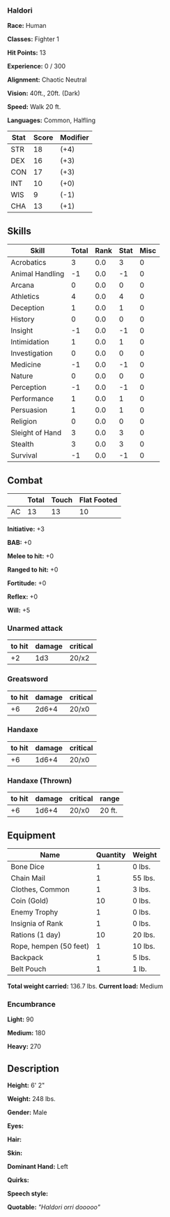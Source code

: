 ### Haldori

**Race:**       Human

**Classes:**    Fighter 1

**Hit Points:** 13

**Experience:** 0 / 300

**Alignment:**  Chaotic Neutral

**Vision:** 40ft., 20ft. (Dark)     

**Speed:**      Walk 20 ft.

**Languages:**  Common, Halfling

| Stat  |  Score |  Modifier |
| ------------- | ------------- | ------------- |
| STR  |  18 |  (+4) |
| DEX  |  16 |  (+3) |
| CON  |  17 |  (+3) |
| INT  |  10 |  (+0) |
| WIS  |  9 |  (-1) |
| CHA  |  13 |  (+1) |


## Skills

| Skill | Total |  Rank  |   Stat  | Misc |
| ------------- | ------------- | ------------- | ------------- | ------------- |
| Acrobatics  |  3  |  0.0 |   3 |   0 | 
| Animal Handling |   -1 |   0.0 |   -1 |   0 | 
| Arcana |   0 |   0.0 |   0 |   0 | 
| Athletics |   4 |   0.0 |   4 |   0 | 
| Deception |   1 |   0.0 |   1 |   0 | 
| History |   0 |   0.0 |   0 |   0 | 
| Insight |   -1 |   0.0 |   -1 |   0 | 
| Intimidation |   1 |   0.0 |   1 |   0 | 
| Investigation |   0 |   0.0 |   0 |   0 | 
| Medicine |   -1 |   0.0 |   -1 |   0 | 
| Nature |   0 |   0.0 |   0 |   0 | 
| Perception |   -1 |   0.0 |   -1 |   0 | 
| Performance |   1 |   0.0 |   1 |   0 | 
| Persuasion |   1 |   0.0 |   1 |   0 | 
| Religion |   0 |   0.0 |   0 |   0 | 
| Sleight of Hand |   3 |   0.0 |   3 |   0 | 
| Stealth |   3 |   0.0 |   3 |   0 | 
| Survival |   -1 |   0.0 |   -1 |   0 | 

## Combat 

| | Total | Touch | Flat Footed |
| ---- | ---- | ---- | ---- |
| AC | 13 | 13 | 10 |


**Initiative:**   +3

**BAB:**          +0

**Melee to hit:**  +0

**Ranged to hit:** +0

**Fortitude:**    +0

**Reflex:**       +0

**Will:**         +5

### Unarmed attack 

| to hit | damage | critical |
| ---- | ---- | ---- |
| +2 | 1d3 | 20/x2 |

### Greatsword

| to hit | damage | critical |
| ---- | ---- | ---- |
| +6 | 2d6+4 | 20/x0 |

### Handaxe

| to hit | damage | critical |
| ---- | ---- | ---- |
| +6 | 1d6+4 | 20/x0 |

### Handaxe (Thrown)

| to hit | damage | critical | range |
| ---- | ---- | ---- | ---- |
| +6 | 1d6+4 | 20/x0 | 20 ft. |

## Equipment

| Name  | Quantity | Weight |
| ------------- | ------------- | ------------- |
| Bone Dice | 1	| 0 lbs. |
| Chain Mail | 1 | 55 lbs. |
| Clothes, Common | 1 | 3 lbs. |
| Coin (Gold) | 10 | 0 lbs. |
| Enemy Trophy | 1 | 0 lbs. |
| Insignia of Rank | 1 | 0 lbs. |
| Rations (1 day) | 10 | 20 lbs. |
| Rope, hempen (50 feet) | 1 | 10 lbs. |
| Backpack | 1 | 5 lbs. |
| Belt Pouch  | 1 | 1 lb. |

**Total weight carried:** 136.7 lbs. **Current load:** Medium

### Encumbrance

**Light:**  90   

**Medium:** 180   

**Heavy:**  270

## Description 

**Height:** 6' 2" 

**Weight:** 248 lbs. 

**Gender:** Male	

**Eyes:**    

**Hair:** 

**Skin:** 

**Dominant Hand:** Left 

**Quirks:** 

**Speech style:**  

**Quotable:** _"Haldori orri dooooo"_
